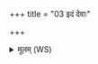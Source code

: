 +++
title = "03 इदं देवाः"

+++
<details><summary>मूलम् (WS)</summary>

इदं देवाः शृणुत ये च यज्ञिया स्थ भरद्वाजो मह्यमुक्थानि शंसतु।  
पाशे स बद्धो दुरिते न्यच्यतां यो अस्माकं मन इदं हिनस्ति ॥ ३ ॥
</details>